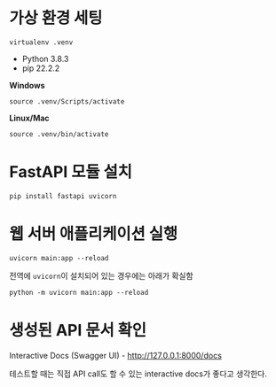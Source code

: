 # 가상 환경 세팅

```
virtualenv .venv
```

- Python 3.8.3
- pip 22.2.2

**Windows**
```
source .venv/Scripts/activate
```

**Linux/Mac**
```
source .venv/bin/activate
```

# FastAPI 모듈 설치

```
pip install fastapi uvicorn
```

# 웹 서버 애플리케이션 실행

```
uvicorn main:app --reload
```

전역에 `uvicorn`이 설치되어 있는 경우에는 아래가 확실함

```
python -m uvicorn main:app --reload
```

# 생성된 API 문서 확인

Interactive Docs (Swagger UI) - http://127.0.0.1:8000/docs

테스트할 때는 직접 API call도 할 수 있는 interactive docs가 좋다고 생각한다.
